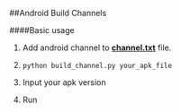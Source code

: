 ##Android Build Channels

####Basic usage
1. Add android channel to [**channel.txt**](https://github.com/Folyd/AndroidBuildChannels/blob/master/channel.txt) file.

2. `python build_channel.py your_apk_file`

3. Input your apk version

4. Run


